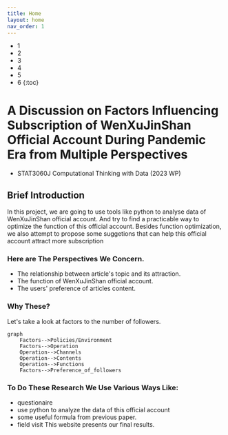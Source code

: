 ```yaml
---
title: Home
layout: home
nav_order: 1
---
```


- 1
- 2
- 3
- 4
- 5
- 6
{:toc}

# A Discussion on Factors Influencing Subscription of WenXuJinShan Official Account During Pandemic Era from Multiple Perspectives 
- STAT3060J Computational Thinking with Data (2023 WP)

## Brief Introduction
In this project, we are going to use tools like python to analyse data of WenXuJinShan official account. And try to find a practicable way to optimize 
the function of this official account. Besides function optimization, we also attempt to propose some suggetions that can help this official account 
attract more subscription
### Here are The Perspectives We Concern.
- The relationship between article's topic and its attraction.
- The function of WenXuJinShan official account.
- The users' preference of articles content.

### Why These?
Let's take a look at factors to the number of followers.

```mermaid
graph
    Factors-->Policies/Environment
    Factors-->Operation
    Operation-->Channels
    Operation-->Contents
    Operation-->Functions
    Factors-->Preference_of_followers
```

### To Do These Research We Use Various Ways Like:
- questionaire
- use python to analyze the data of this official account
- some useful formula from previous paper.
- field visit
This website presents our final results.
